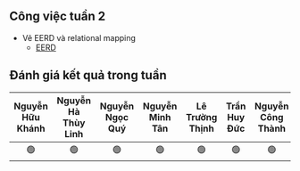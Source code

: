 ## Công việc tuần 2
- Vẽ EERD và relational mapping
  - [EERD](https://drive.google.com/file/d/1v4Y3bYWB1PTCnSYSdFgCt9L2RujEppJf/view?usp=sharing)
## Đánh giá kết quả trong tuần
| Nguyễn Hữu Khánh | Nguyễn Hà Thùy Linh | Nguyễn Ngọc Quý | Nguyễn Minh Tân | Lê Trường Thịnh | Trần Huy Đức | Nguyễn Công Thành |
| :--------------: | :-----------------: | :-------------: | :-------------: | :-------------: | :----------: | :---------------: |
|        🟢       |         🟢          |        🟢      |      🟢         |        🟢       |      🟢     |        🟢         |
